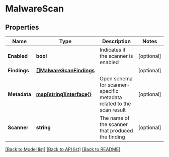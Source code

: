 # MalwareScan

## Properties

Name | Type | Description | Notes
------------ | ------------- | ------------- | -------------
**Enabled** | **bool** | Indicates if the scanner is enabled | [optional] 
**Findings** | [**[]MalwareScanFindings**](MalwareScan_findings.md) |  | [optional] 
**Metadata** | [**map[string]interface{}**](.md) | Open schema for scanner-specific metadata related to the scan result | [optional] 
**Scanner** | **string** | The name of the scanner that produced the finding | [optional] 

[[Back to Model list]](../README.md#documentation-for-models) [[Back to API list]](../README.md#documentation-for-api-endpoints) [[Back to README]](../README.md)



